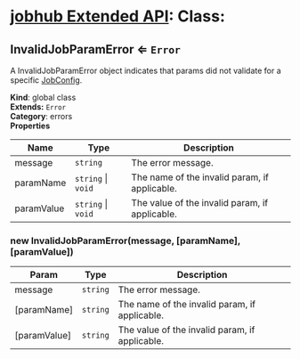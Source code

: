 # [jobhub Extended API](README.md): Class:

<a name="InvalidJobParamError"></a>

## InvalidJobParamError ⇐ <code>Error</code>
A InvalidJobParamError object indicates that params
did not validate for a specific [JobConfig](JobConfig.md#JobConfig).

**Kind**: global class  
**Extends:** <code>Error</code>  
**Category**: errors  
**Properties**

| Name | Type | Description |
| --- | --- | --- |
| message | <code>string</code> | The error message. |
| paramName | <code>string</code> &#124; <code>void</code> | The name of the invalid param, if applicable. |
| paramValue | <code>string</code> &#124; <code>void</code> | The value of the invalid param, if applicable. |

<a name="new_InvalidJobParamError_new"></a>

### new InvalidJobParamError(message, [paramName], [paramValue])

| Param | Type | Description |
| --- | --- | --- |
| message | <code>string</code> | The error message. |
| [paramName] | <code>string</code> | The name of the invalid param, if applicable. |
| [paramValue] | <code>string</code> | The value of the invalid param, if applicable. |

